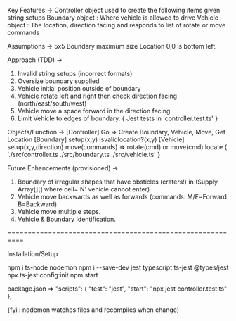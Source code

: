 Key Features ->
Controller object used to create the following items given string setups
Boundary object : Where vehicle is allowed to drive
Vehicle object : The location, direction facing and responds to list of rotate or move commands

Assumptions ->
5x5 Boundary maximum size
Location 0,0 is bottom left.

Approach (TDD) ->
1. Invalid string setups (incorrect formats)
2. Oversize boundary supplied
3. Vehicle initial position outside of boundary
4. Vehicle rotate left and right then check direction facing (north/east/south/west)
5. Vehicle move a space forward in the direction facing
6. Limit Vehicle to edges of boundary. 
{ Jest tests in 'controller.test.ts' }

Objects/Function ->
[Controller]
Go => Create Boundary, Vehicle, Move, Get Location
[Boundary]
setup(x,y)
isvalidlocation?(x,y)
[Vehicle]
setup(x,y,direction)
move(commands) => rotate(cmd) or move(cmd)
locate
{  './src/controller.ts
	./src/boundary.ts
	./src/vehicle.ts' }

Future Enhancements (provisioned) ->
1. Boundary of irregular shapes that have obsticles (craters!) in (Supply Array[][] where cell='N' vehicle cannot enter)
2. Vehicle move backwards as well as forwards (commands: M/F=Forward B=Backward)
3. Vehicle move multiple steps.
4. Vehicle & Boundary Identification.

==========================================================

Installation/Setup

npm i ts-node nodemon
npm i --save-dev jest typescript ts-jest @types/jest
npx ts-jest config:init
npm start

package.json =>
  "scripts": {
    "test": "jest",
    "start": "npx jest controller.test.ts"
  },
  
 {fyi : nodemon watches files and recompiles when change)